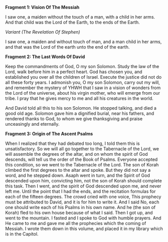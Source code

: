 **Fragment 1: Vision Of The Messiah**

I saw one, a maiden without the touch of a man, with a child in her arms. And that child was the Lord of the Earth, to the ends of the Earth.

*Variant (The Revelation Of Stephen)*

I saw one, a maiden and without touch of man, and a man child in her arms, and that was the Lord of the earth unto the end of the earth.

**Fragment 2: The Last Words Of David**

Keep the commandments of God, O my son Solomon. Study the law of the Lord, walk before him in a perfect heart. God has chosen you, and established you over all the children of Israel. Execute the justice did not do all these forty years. I admonish you, O my son Solomon, carry out my will, and remember the mystery of YHWH that I saw in a vision of wonders from the Lord of the universe, about his virgin mother, who will emerge from our tribe. I pray that he gives mercy to me and all his creatures in the world.

And David told all this to his son Solomon. He stopped talking, and died a good old age. Solomon gave him a dignified burial, near his fathers, and rendered thanks to God, to whom we give thanksgiving and praise unceasingly and eternally.

**Fragment 3: Origin of The Ascent Psalms**

When I realized that they had debated too long, I told them this is unsatisfactory. So we will all go together to the Tabernacle of the Lord, we will assemble the degrees of the altar, and on whom the spirit of God descends, will tell us the order of the Book of Psalms. Everyone accepted this condition, so we went to the Tabernacle of the Lord. The son of Korah climbed the first degrees to the altar and spoke. But they did not say a word, and he stepped down. Asaph went in turn, and the Spirit of God descended upon him, convicting him, not the son of Korah should complete this task. Then I went, and the spirit of God descended upon me, and never left me. Until the point that I had the ends, and the recitation formulas for each of the fifteen degrees. The crowd cried with one voice, This prophecy must be attributed to David, and it is for him to write it. And I said No, each one should write each of his Psalms in his own name. And he (the son of Korah) fled to his own house because of what I said. Then I got up, and went to the mountain. I fasted and I spoke to God with humble prayers. And He came to me and gave me all the prophecies which the coming of Messiah. I wrote them down in this volume, and placed it in my library which is in the Capitol.